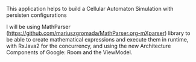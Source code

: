 
This application helps to build a Cellular Automaton Simulation with persisten configurations


I will be using MathParser (https://github.com/mariuszgromada/MathParser.org-mXparser) library
to be able to create mathematical expressions and execute them in runtime,
with RxJava2 for the concurrency, and using the new Architecture Components of Google: Room and the ViewModel.

